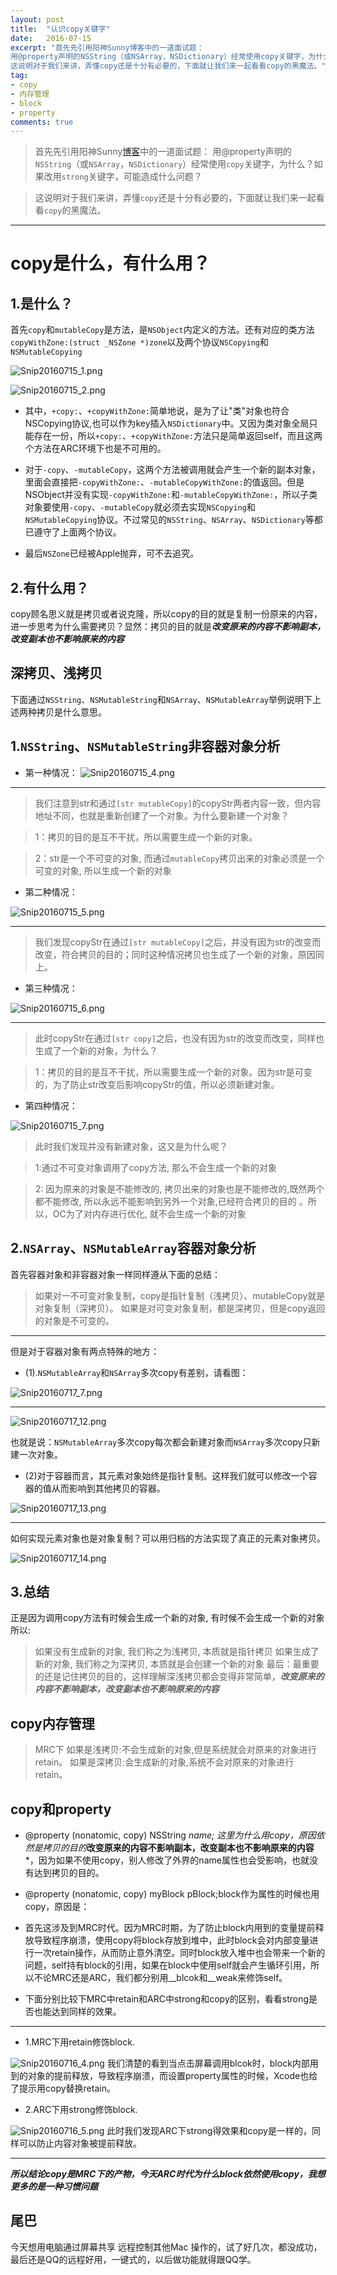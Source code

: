 ```yaml
---
layout: post
title:  "认识copy关键字"
date:   2016-07-15
excerpt: "首先先引用阳神Sunny博客中的一道面试题：
用@property声明的NSString（或NSArray，NSDictionary）经常使用copy关键字，为什么？如果改用strong关键字，可能造成什么问题？
这说明对于我们来讲，弄懂copy还是十分有必要的，下面就让我们来一起看看copy的黑魔法。"
tag:
- copy
- 内存管理
- block
- property
comments: true
---
```


>首先先引用阳神Sunny[博客](http://blog.sunnyxx.com/2015/07/04/ios-interview/)中的一道面试题：
用@property声明的`NSString`（或`NSArray`，`NSDictionary`）经常使用`copy`关键字，为什么？如果改用`strong`关键字，可能造成什么问题？

>这说明对于我们来讲，弄懂`copy`还是十分有必要的，下面就让我们来一起看看`copy`的黑魔法。

***


# copy是什么，有什么用？

## 1.是什么？
首先`copy`和`mutableCopy`是方法，是`NSObject`内定义的方法。还有对应的类方法`copyWithZone:(struct _NSZone *)zone`以及两个协议`NSCopying`和`NSMutableCopying`

![Snip20160715_1.png](http://upload-images.jianshu.io/upload_images/2050942-b998b949e0decf7e.png?imageMogr2/auto-orient/strip%7CimageView2/2/w/1240)

![Snip20160715_2.png](http://upload-images.jianshu.io/upload_images/2050942-124f0ffc28569a8b.png?imageMogr2/auto-orient/strip%7CimageView2/2/w/1240)

- 其中，`+copy:`、`+copyWithZone:`简单地说，是为了让"类"对象也符合NSCopying协议,也可以作为key插入`NSDictionary`中。又因为类对象全局只能存在一份，所以`+copy:`、`+copyWithZone:`方法只是简单返回self，而且这两个方法在ARC环境下也是不可用的。
- 对于`-copy`、`-mutableCopy`，这两个方法被调用就会产生一个新的副本对象，里面会直接把`-copyWithZone:`、`-mutableCopyWithZone:`的值返回。但是NSObject并没有实现`-copyWithZone:`和`-mutableCopyWithZone:`，所以子类对象要使用`-copy`、`-mutableCopy`就必须去实现`NSCopying`和`NSMutableCopying`协议。不过常见的`NSString`、`NSArray`、`NSDictionary`等都已遵守了上面两个协议。

- 最后`NSZone`已经被Apple抛弃，可不去追究。

## 2.有什么用？
copy顾名思义就是拷贝或者说克隆，所以copy的目的就是复制一份原来的内容，进一步思考为什么需要拷贝？显然：拷贝的目的就是***改变原来的内容不影响副本，改变副本也不影响原来的内容***

## 深拷贝、浅拷贝
下面通过`NSString`、`NSMutableString`和`NSArray`、`NSMutableArray`举例说明下上述两种拷贝是什么意思。

## 1.`NSString`、`NSMutableString`非容器对象分析
- 第一种情况：
![Snip20160715_4.png](http://upload-images.jianshu.io/upload_images/2050942-5d021b4fb6d2bb13.png?imageMogr2/auto-orient/strip%7CimageView2/2/w/1240)

***

>我们注意到str和通过`[str mutableCopy]`的copyStr两者内容一致，但内容地址不同，也就是重新创建了一个对象。为什么要新建一个对象？

>1：拷贝的目的是互不干扰，所以需要生成一个新的对象。

>2：str是一个不可变的对象, 而通过`mutableCopy`拷贝出来的对象必须是一个可变的对象, 所以生成一个新的对象

- 第二种情况：

![Snip20160715_5.png](http://upload-images.jianshu.io/upload_images/2050942-98c004ad7a5a4f09.png?imageMogr2/auto-orient/strip%7CimageView2/2/w/1240)

***

>我们发现copyStr在通过`[str mutableCopy]`之后，并没有因为str的改变而改变，符合拷贝的目的；同时这种情况拷贝也生成了一个新的对象，原因同上。

- 第三种情况：

![Snip20160715_6.png](http://upload-images.jianshu.io/upload_images/2050942-bbd09d94f1051153.png?imageMogr2/auto-orient/strip%7CimageView2/2/w/1240)

***

> 此时copyStr在通过`[str copy]`之后，也没有因为str的改变而改变，同样也生成了一个新的对象，为什么？

>1：拷贝的目的是互不干扰，所以需要生成一个新的对象。因为str是可变的，为了防止str改变后影响copyStr的值，所以必须新建对象。

- 第四种情况：

![Snip20160715_7.png](http://upload-images.jianshu.io/upload_images/2050942-f52e95869a388bbe.png?imageMogr2/auto-orient/strip%7CimageView2/2/w/1240)

>此时我们发现并没有新建对象，这又是为什么呢？

>1:通过不可变对象调用了copy方法, 那么不会生成一个新的对象

>2: 因为原来的对象是不能修改的, 拷贝出来的对象也是不能修改的,既然两个都不能修改, 所以永远不能影响到另外一个对象,已经符合拷贝的目的 。所以，OC为了对内存进行优化, 就不会生成一个新的对象

## 2.`NSArray`、`NSMutableArray`容器对象分析
首先容器对象和非容器对象一样同样遵从下面的总结：

>如果对一不可变对象复制，copy是指针复制（浅拷贝）、mutableCopy就是对象复制（深拷贝）。
>如果是对可变对象复制，都是深拷贝，但是copy返回的对象是不可变的。

***
但是对于容器对象有两点特殊的地方：

- (1).`NSMutableArray`和`NSArray`多次copy有差别，请看图：


![Snip20160717_7.png](http://upload-images.jianshu.io/upload_images/2050942-3e0f2aa26429212d.png?imageMogr2/auto-orient/strip%7CimageView2/2/w/1240)

***

![Snip20160717_12.png](http://upload-images.jianshu.io/upload_images/2050942-e2aa848b1cace317.png?imageMogr2/auto-orient/strip%7CimageView2/2/w/1240)

也就是说：`NSMutableArray`多次copy每次都会新建对象而`NSArray`多次copy只新建一次对象。


- (2)对于容器而言，其元素对象始终是指针复制。这样我们就可以修改一个容器的值从而影响到其他拷贝的容器。

![Snip20160717_13.png](http://upload-images.jianshu.io/upload_images/2050942-95a3fd612c2447ac.png?imageMogr2/auto-orient/strip%7CimageView2/2/w/1240)

***

如何实现元素对象也是对象复制？可以用归档的方法实现了真正的元素对象拷贝。

![Snip20160717_14.png](http://upload-images.jianshu.io/upload_images/2050942-62d16965b8ce80cc.png?imageMogr2/auto-orient/strip%7CimageView2/2/w/1240)


## 3.总结
 正是因为调用copy方法有时候会生成一个新的对象, 有时候不会生成一个新的对象所以:
 >如果没有生成新的对象, 我们称之为浅拷贝, 本质就是指针拷贝
 >如果生成了新的对象, 我们称之为深拷贝, 本质就是会创建一个新的对象
最后：最重要的还是记住拷贝的目的，这样理解深浅拷贝都会变得非常简单，***改变原来的内容不影响副本，改变副本也不影响原来的内容***

## copy内存管理
>MRC下
>如果是浅拷贝:不会生成新的对象,但是系统就会对原来的对象进行retain。
>如果是深拷贝:会生成新的对象,系统不会对原来的对象进行retain。

## copy和property
- @property (nonatomic, copy) NSString *name;
这里为什么用copy，原因依然是拷贝的目的***改变原来的内容不影响副本，改变副本也不影响原来的内容***，因为如果不使用copy，别人修改了外界的name属性也会受影响，也就没有达到拷贝的目的。
- @property (nonatomic, copy) myBlock pBlock;block作为属性的时候也用copy，原因是：
 - 首先这涉及到MRC时代。因为MRC时期，为了防止block内用到的变量提前释放导致程序崩溃，使用copy将block存放到堆中，此时block会对内部变量进行一次retain操作，从而防止意外清空。同时block放入堆中也会带来一个新的问题，self持有block的引用，如果在block中使用self就会产生循环引用，所以不论MRC还是ARC，我们都分别用__blcok和__weak来修饰self。
 
 - 下面分别比较下MRC中retain和ARC中strong和copy的区别，看看strong是否也能达到同样的效果。
 
***

- 1.MRC下用retain修饰block.

![Snip20160716_4.png](http://upload-images.jianshu.io/upload_images/2050942-ca0d8ece6738f01c.png?imageMogr2/auto-orient/strip%7CimageView2/2/w/1240)
我们清楚的看到当点击屏幕调用blcok时，block内部用到的对象的提前释放，导致程序崩溃，而设置property属性的时候，Xcode也给了提示用copy替换retain。

- 2.ARC下用strong修饰block.

![Snip20160716_5.png](http://upload-images.jianshu.io/upload_images/2050942-bd2ee190ef051d29.png?imageMogr2/auto-orient/strip%7CimageView2/2/w/1240)
此时我们发现ARC下strong得效果和copy是一样的，同样可以防止内容对象被提前释放。

***

***所以结论copy是MRC下的产物，今天ARC时代为什么block依然使用copy，我想更多的是一种习惯问题***


## 尾巴
今天想用电脑通过屏幕共享 远程控制其他Mac 操作的，试了好几次，都没成功，最后还是QQ的远程好用，一键式的，以后做功能就得跟QQ学。
